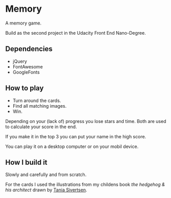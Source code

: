 # Memory
A memory game.

Build as the second project in the Udacity Front End Nano-Degree.

## Dependencies
* jQuery
* FontAwesome
* GoogleFonts

## How to play
+ Turn around the cards.
+ Find all matching images.
+ Win.

Depending on your (lack of) progress you lose stars and time. Both are used to calculate your score in the end.

If you make it in the top 3 you can put your name in the high score.

You can play it on a desktop computer or on your mobil device.

## How I build it
Slowly and carefully and from scratch.

For the cards I used the illustrations from my childens book *the hedgehog & his architect* drawn by [Tania Sivertsen](https://taniasivertsen.jimdo.com/).
